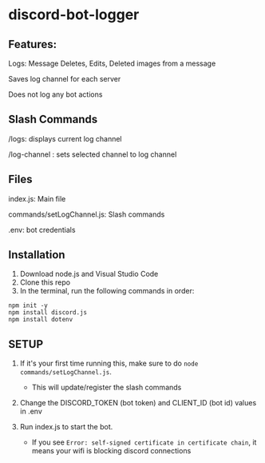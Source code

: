 # discord-bot-logger

## Features:

Logs: Message Deletes, Edits, Deleted images from a message

Saves log channel for each server

Does not log any bot actions


## Slash Commands

/logs: displays current log channel

/log-channel <channel>: sets selected channel to log channel


## Files

index.js: Main file

commands/setLogChannel.js: Slash commands

.env: bot credentials

## Installation

1. Download node.js and Visual Studio Code
2. Clone this repo
3. In the terminal, run the following commands in order:
```
npm init -y
npm install discord.js
npm install dotenv
```


## SETUP

1. If it's your first time running this, make sure to do `node commands/setLogChannel.js`.

   - This will update/register the slash commands

2. Change the DISCORD_TOKEN (bot token) and CLIENT_ID (bot id) values in .env

3. Run index.js to start the bot.
   - If you see `Error: self-signed certificate in certificate chain`, it means your wifi is blocking discord connections
